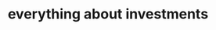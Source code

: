 ---
title: "everything about investments"
lastmod: "2023-08-15"
tags:
- "guides"
weight: -5
enableToc: true

---